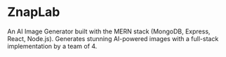 # ZnapLab
An AI Image Generator built with the MERN stack (MongoDB, Express, React, Node.js). Generates stunning AI-powered images with a full-stack implementation by a team of 4.
